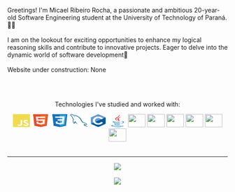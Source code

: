 Greetings! I'm Micael Ribeiro Rocha, a passionate and ambitious 20-year-old Software Engineering student at the University of Technology of Paraná. 👨‍🎓
<br>
<br>
I am on the lookout for exciting opportunities to enhance my logical reasoning skills and contribute to innovative projects. Eager to delve into the dynamic world of software development🚀
<br>
<br>
Website under construction: None

<br/>
<br/>

<p align="center">Technologies I've studied and worked with:</p>

<div align="center">
  <img alt="" height="30" width="40" src="https://raw.githubusercontent.com/devicons/devicon/master/icons/javascript/javascript-plain.svg">
  <img alt="" height="30" width="40" src="https://raw.githubusercontent.com/devicons/devicon/master/icons/html5/html5-original.svg">
  <img alt="" height="30" width="40" src="https://raw.githubusercontent.com/devicons/devicon/master/icons/css3/css3-original.svg">
  <img alt="" height="30" width="40" src="https://raw.githubusercontent.com/devicons/devicon/master/icons/mysql/mysql-original.svg">
  <img alt="" height="30" width="40" src="https://raw.githubusercontent.com/devicons/devicon/master/icons/c/c-original.svg">
  <img alt="" height="30" width="40" src="https://raw.githubusercontent.com/devicons/devicon/master/icons/java/java-original.svg">
  <img alt="" height="30" width="40" src="https://cdn.jsdelivr.net/gh/devicons/devicon/icons/go/go-original-wordmark.svg">
  <img alt="" height="30" width="40" src="https://cdn.jsdelivr.net/gh/devicons/devicon/icons/postgresql/postgresql-original.svg">
  <img alt="" height="30" width="40" src="https://cdn.jsdelivr.net/gh/devicons/devicon/icons/redis/redis-plain-wordmark.svg">
  <img alt="" height="30" width="40" src="https://cdn.jsdelivr.net/gh/devicons/devicon/icons/docker/docker-plain-wordmark.svg">
  <img alt="" height="30" width="40" src="https://cdn.jsdelivr.net/gh/devicons/devicon/icons/figma/figma-original.svg">
  <img alt="" height="30" width="40" src="https://cdn.jsdelivr.net/gh/devicons/devicon/icons/spring/spring-original.svg">
</div>
    
<br/>

<hr>

<p align="center">
  <img height="180em" src="https://github-readme-stats.vercel.app/api?username=eu-micaeu&show_icons=true&theme=dark"/>
</p>

<p align="center">
  <img height="180em" src="https://github-readme-stats.vercel.app/api/top-langs/?username=eu-micaeu&layout=compact&langs_count=7&theme=dark"/>
</p>



